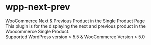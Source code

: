 # wpp-next-prev
WooCommerce Next & Previous Product in the Single Product Page <br/>
This plugin is for the displaying the next and previous product in the Woocommerce Single Product.<br/>
Supported WordPress version > 5.5 & WooCommerce Version > 5.0
